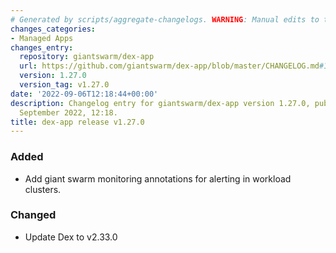 ```yaml
---
# Generated by scripts/aggregate-changelogs. WARNING: Manual edits to this files will be overwritten.
changes_categories:
- Managed Apps
changes_entry:
  repository: giantswarm/dex-app
  url: https://github.com/giantswarm/dex-app/blob/master/CHANGELOG.md#1270---2022-09-06
  version: 1.27.0
  version_tag: v1.27.0
date: '2022-09-06T12:18:44+00:00'
description: Changelog entry for giantswarm/dex-app version 1.27.0, published on 06
  September 2022, 12:18.
title: dex-app release v1.27.0
---
```


### Added
- Add giant swarm monitoring annotations for alerting in workload clusters.
### Changed
- Update Dex to v2.33.0
